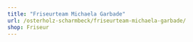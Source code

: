 ```yaml
---
title: "Friseurteam Michaela Garbade"
url: /osterholz-scharmbeck/friseurteam-michaela-garbade/
shop: Friseur
---
```

